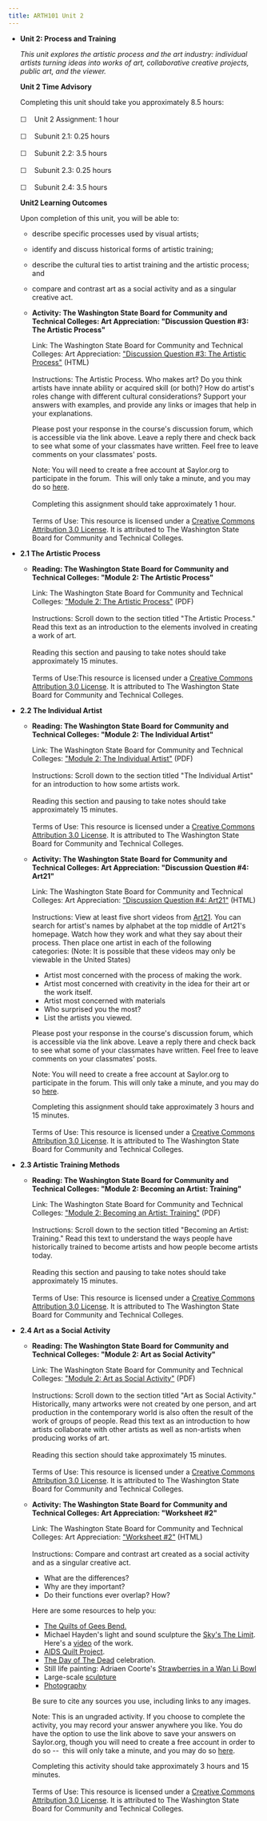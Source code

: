 ```yaml
---
title: ARTH101 Unit 2
---
```

-   **Unit 2: Process and Training**  

    *This unit explores the artistic process and the art industry:
    individual artists turning ideas into works of art, collaborative
    creative projects, public art, and the viewer.*

    **Unit 2 Time Advisory**  

    Completing this unit should take you approximately 8.5 hours:  
        
     ☐    Unit 2 Assignment: 1 hour  
        
     ☐    Subunit 2.1: 0.25 hours  
        
     ☐    Subunit 2.2: 3.5 hours  
        
     ☐    Subunit 2.3: 0.25 hours  
        
     ☐    Subunit 2.4: 3.5 hours

    **Unit2 Learning Outcomes**  

    Upon completion of this unit, you will be able to:

    -   describe specific processes used by visual artists;
    -   identify and discuss historical forms of artistic training;
    -   describe the cultural ties to artist training and the artistic
        process; and
    -   compare and contrast art as a social activity and as a singular
        creative act.

    -   **Activity: The Washington State Board for Community and
        Technical Colleges: Art Appreciation: "Discussion Question \#3:
        The Artistic Process"**

        Link: The Washington State Board for Community and Technical
        Colleges: Art Appreciation: ["Discussion Question \#3: The
        Artistic
        Process"](http://forums.saylor.org/topic/discussion-question-3-the-artistic-process/) (HTML)  
            
         Instructions: The Artistic Process. Who makes art? Do you think
        artists have innate ability or acquired skill (or both)? How do
        artist's roles change with different cultural considerations?
        Support your answers with examples, and provide any links or
        images that help in your explanations.  
           
         Please post your response in the course's discussion forum,
        which is accessible via the link above. Leave a reply there and
        check back to see what some of your classmates have written.
        Feel free to leave comments on your classmates' posts.  
           
         Note: You will need to create a free account at Saylor.org to
        participate in the forum.  This will only take a minute, and you
        may do
        so [here](http://eportfolio.saylor.org/users/sign_up?site=http://forums.saylor.org/).  
            
         Completing this assignment should take approximately 1 hour.  
            
         Terms of Use: This resource is licensed under a [Creative
        Commons Attribution 3.0
        License](http://creativecommons.org/licenses/by/3.0/). It is
        attributed to The Washington State Board for Community and
        Technical Colleges.

-   **2.1 The Artistic Process**  
    -   **Reading: The Washington State Board for Community and
        Technical Colleges: "Module 2: The Artistic Process"**

        Link: The Washington State Board for Community and Technical
        Colleges: ["Module 2: The Artistic
        Process"](http://www.saylor.org/site/wp-content/uploads/2011/12/Module-2.pdf) (PDF)  
            
         Instructions: Scroll down to the section titled "The Artistic
        Process." Read this text as an introduction to the elements
        involved in creating a work of art.  
            
         Reading this section and pausing to take notes should take
        approximately 15 minutes.  
            
         Terms of Use:This resource is licensed under a [Creative
        Commons Attribution 3.0
        License](http://creativecommons.org/licenses/by/3.0/). It is
        attributed to The Washington State Board for Community and
        Technical Colleges.

-   **2.2 The Individual Artist**  
    -   **Reading: The Washington State Board for Community and
        Technical Colleges: "Module 2: The Individual Artist"**

        Link: The Washington State Board for Community and Technical
        Colleges: ["Module 2: The Individual
        Artist"](http://www.saylor.org/site/wp-content/uploads/2011/12/Module-2.pdf) (PDF)  
            
         Instructions: Scroll down to the section titled "The Individual
        Artist" for an introduction to how some artists work.  
            
         Reading this section and pausing to take notes should take
        approximately 15 minutes.  
            
         Terms of Use: This resource is licensed under a [Creative
        Commons Attribution 3.0
        License](http://creativecommons.org/licenses/by/3.0/). It is
        attributed to The Washington State Board for Community and
        Technical Colleges.

    -   **Activity: The Washington State Board for Community and
        Technical Colleges: Art Appreciation: "Discussion Question \#4:
        Art21"**

        Link: The Washington State Board for Community and Technical
        Colleges: Art Appreciation: ["Discussion Question \#4:
        Art21"](http://forums.saylor.org/topic/discussion-question-4-art21/) (HTML)  
            
         Instructions: View at least five short videos
        from [Art21](http://www.pbs.org/art21/). You can search for
        artist's names by alphabet at the top middle of Art21's
        homepage. Watch how they work and what they say about their
        process. Then place one artist in each of the following
        categories: (Note: It is possible that these videos may only be
        viewable in the United States) 

        -   Artist most concerned with the process of making the work.
        -   Artist most concerned with creativity in the idea for their
            art or the work itself.
        -   Artist most concerned with materials
        -   Who surprised you the most?
        -   List the artists you viewed.

        Please post your response in the course's discussion forum,
        which is accessible via the link above. Leave a reply there and
        check back to see what some of your classmates have written.
        Feel free to leave comments on your classmates' posts.  
           
         Note: You will need to create a free account at Saylor.org to
        participate in the forum. This will only take a minute, and you
        may do
        so [here](http://eportfolio.saylor.org/users/sign_up?site=http://forums.saylor.org/).  
           
         Completing this assignment should take approximately 3 hours
        and 15 minutes.  
            
         Terms of Use: This resource is licensed under a [Creative
        Commons Attribution 3.0
        License](http://creativecommons.org/licenses/by/3.0/). It is
        attributed to The Washington State Board for Community and
        Technical Colleges.

-   **2.3 Artistic Training Methods**  
    -   **Reading: The Washington State Board for Community and
        Technical Colleges: "Module 2: Becoming an Artist: Training"**

        Link: The Washington State Board for Community and Technical
        Colleges: ["Module 2: Becoming an Artist:
        Training"](http://www.saylor.org/site/wp-content/uploads/2011/12/Module-2.pdf) (PDF)  
            
         Instructions: Scroll down to the section titled "Becoming an
        Artist: Training." Read this text to understand the ways people
        have historically trained to become artists and how people
        become artists today.  
            
         Reading this section and pausing to take notes should take
        approximately 15 minutes.  
            
         Terms of Use: This resource is licensed under a [Creative
        Commons Attribution 3.0
        License](http://creativecommons.org/licenses/by/3.0/). It is
        attributed to The Washington State Board for Community and
        Technical Colleges.

-   **2.4 Art as a Social Activity**  
    -   **Reading: The Washington State Board for Community and
        Technical Colleges: "Module 2: Art as Social Activity"**

        Link: The Washington State Board for Community and Technical
        Colleges: ["Module 2: Art as Social
        Activity"](http://www.saylor.org/site/wp-content/uploads/2011/12/Module-2.pdf) (PDF)  
            
         Instructions: Scroll down to the section titled "Art as Social
        Activity." Historically, many artworks were not created by one
        person, and art production in the contemporary world is also
        often the result of the work of groups of people. Read this text
        as an introduction to how artists collaborate with other artists
        as well as non-artists when producing works of art.  
            
         Reading this section should take approximately 15 minutes.  
            
         Terms of Use: This resource is licensed under a [Creative
        Commons Attribution 3.0
        License](http://creativecommons.org/licenses/by/3.0/). It is
        attributed to The Washington State Board for Community and
        Technical Colleges.

    -   **Activity: The Washington State Board for Community and
        Technical Colleges: Art Appreciation: "Worksheet \#2"**

        Link: The Washington State Board for Community and Technical
        Colleges: Art Appreciation: ["Worksheet
        \#2"](http://school.saylor.org/mod/quiz/view.php?id=1922) (HTML)  
            
         Instructions: Compare and contrast art created as a social
        activity and as a singular creative act. 

        -   What are the differences?
        -   Why are they important?
        -   Do their functions ever overlap? How? 

        Here are some resources to help you:

        -   [The Quilts of Gees
            Bend.](http://www.auburn.edu/academic/other/geesbend/explore/catalog/slideshow/index.htm)
        -   Michael Hayden's light and sound sculpture the [Sky's The
            Limit](http://www.thinkinglightly.com/portfolio.cgi?item=HA07).
            Here's a
            [video](http://www.youtube.com/watch?v=CO9ZcGgxWWU&feature=related)
            of the work.
        -   [AIDS Quilt
            Project](http://healthasahumanright.wordpress.com/2011/06/12/hiv-aids-30years/).
        -   [The Day of The
            Dead](http://www.inside-mexico.com/featuredead.htm)
            celebration.
        -   Still life painting: Adriaen Coorte's [Strawberries in a Wan
            Li
            Bowl](http://www.google.com/imgres?q=Adriaen+Coorte+Strawberries+in+a+Wan+Li+Bowl&um=1&hl=en&sa=N&rlz=1C1DVCJ_enUS450US451&biw=784&bih=781&tbm=isch&tbnid=uiKCLgXsARI98M:&imgrefurl=http://venetianred.net/tag/georg-flegel/&docid=Gn3Mu5ZCp2Tm4M&w=539&h=640&ei=xqqUTpuVIMjp0QH9t9CKCA&zoom=1&iact=rc&dur=385&page=1&tbnh=140&tbnw=108&start=0&ndsp=17&ved=1t:429,r:3,s:0&tx=24&ty=77)
        -   Large-scale
            [sculpture](http://www.moma.org/visit/calendar/exhibitions/14)
        -   [Photography](http://www.getty.edu/art/exhibitions/kertesz/)

        Be sure to cite any sources you use, including links to any
        images.  
           
         Note: This is an ungraded activity. If you choose to complete
        the activity, you may record your answer anywhere you like. You
        do have the option to use the link above to save your answers on
        Saylor.org, though you will need to create a free account in
        order to do so --  this will only take a minute, and you may do
        so [here](http://eportfolio.saylor.org/users/sign_up).

        Completing this activity should take approximately 3 hours and
        15 minutes.  
            
         Terms of Use: This resource is licensed under a [Creative
        Commons Attribution 3.0
        License](http://creativecommons.org/licenses/by/3.0/). It is
        attributed to The Washington State Board for Community and
        Technical Colleges.
